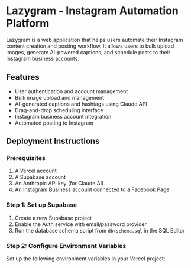 # Lazygram - Instagram Automation Platform

Lazygram is a web application that helps users automate their Instagram content creation and posting workflow. It allows users to bulk upload images, generate AI-powered captions, and schedule posts to their Instagram business accounts.

## Features

- User authentication and account management
- Bulk image upload and management
- AI-generated captions and hashtags using Claude API
- Drag-and-drop scheduling interface
- Instagram business account integration
- Automated posting to Instagram

## Deployment Instructions

### Prerequisites

1. A Vercel account
2. A Supabase account
3. An Anthropic API key (for Claude AI)
4. An Instagram Business account connected to a Facebook Page

### Step 1: Set up Supabase

1. Create a new Supabase project
2. Enable the Auth service with email/password provider
3. Run the database schema script from `db/schema.sql` in the SQL Editor

### Step 2: Configure Environment Variables

Set up the following environment variables in your Vercel project:

